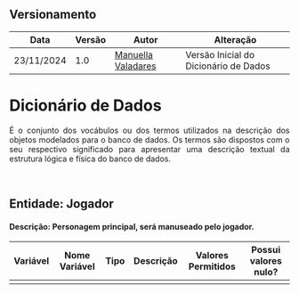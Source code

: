   ## Versionamento
  |Data|Versão|Autor|Alteração| 
  |----|------|---------|-----|
  |23/11/2024|1.0| [Manuella Valadares](https://github.com/manuvaladares)| Versão Inicial do Dicionário de Dados|
 
# Dicionário de Dados
<p style="text-align: justify"> É o conjunto dos vocábulos ou dos termos utilizados na descrição dos objetos modelados para o banco de dados. Os termos são dispostos com o seu respectivo significado para apresentar uma descrição textual da estrutura lógica e física do banco de dados.
</p>

<br/>

## Entidade: Jogador
#### Descrição: Personagem principal, será manuseado pelo jogador.


|Variável| Nome Variável | Tipo | Descrição | Valores Permitidos | Possui valores nulo? | 
| :----: | :----: | :----: | :----: | :----: | :----: |
| |  |  |  |  |  |
